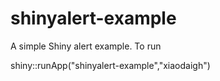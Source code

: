 shinyalert-example
==================

A simple Shiny alert example. To run

shiny::runApp("shinyalert-example","xiaodaigh")
